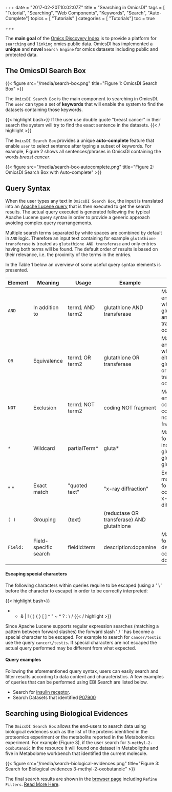 +++
date = "2017-02-20T10:02:07Z"
title = "Searching in OmicsDI"
tags        = [ "Tutorial", "Searching", "Web Components", "Keywords", "Search", "Auto-Complete"]
topics      = [ "Tutorials" ]
categories  = [ "Tutorials"]
toc = true

+++

The **main goal** of the [Omics Discovery Index](www.omicsdi.org) is to provide a platform for ``searching`` and ``linking`` omics public data.
OmicsDI has implemented a **unique** and **novel** ``Search Engine`` for omics datasets including public and protected data.


## The OmicsDI Search Box

{{< figure src="/media/search-box.png" title="Figure 1: OmicsDI Search Box" >}}

The ``OmicsDI Search Box`` is the main component to searching in OmicsDI. The ``user`` can type a set of **keywords** that will enable the system
to find the datasets containing those keywords.

{{< highlight bash>}}
If the user use double quote "breast cancer" in their search the system will try to find the exact sentence in the datasets.
{{< / highlight >}}

The ``OmicsDI Search Box`` provides a unique **auto-complete** feature that enable ``user`` to select sentence after typing a subset of keywords. For example,
Figure 2 shows all sentences/phrases in OmicsDI containing the words *breast cancer*.

{{< figure src="/media/search-box-autocomplete.png" title="Figure 2: OmicsDI Search Box with Auto-complete" >}}


## Query Syntax

When the user types any text in ``OmicsDI Search Box``, the input is translated into an [Apache Lucene query](http://lucene.apache.org/) that is then executed
to get the search results. The actual query executed is generated following the typical  Apache Lucene query syntax  in order to
provide a generic approach avoiding complex query rearrangements.

Multiple search terms separated by white spaces are combined by default in ``AND`` logic. Therefore an input text containing for example
``glutathione transferase`` is treated as ``glutathione AND transferase`` and only entries having both terms will be found. The default order
of results is based on their relevance, i.e. the proximity of the terms in the entries.

In the Table 1 below an overview of some useful query syntax elements is presented.


|    **Element**    |      **Meaning**      |      **Usage**        |                 **Example**                |                             **Notes**                          |
|-------------------|-----------------------|-----------------------|--------------------------------------------|----------------------------------------------------------------|
| ``AND``           | In addition to        | term1 AND term2       | glutathione AND transferase                | Matches entries where both glutathione and transferase occur.  |
| ``OR``            | Equivalence           | term1 OR term2        | glutathione OR transferase                 | Matches entries where either glutathione or transferase occur. |
| ``NOT``           | Exclusion             | term1 NOT term2       | coding NOT fragment                        | Matches entries containing  coding  but not fragment.          |
| ``*``             | Wildcard              | partialTerm*          | gluta*                                     | Matches for instance glutathione, glutamate, glutamic.         |
| " "               | Exact match           | "quoted text"         | "x-ray diffraction"                        | Exact matching for entries containing x-ray diffraction.       |
| ``( )``           | Grouping              | (text)                | (reductase OR transferase) AND glutathione |                                                                |
| ``Field:``        | Field-specific search | fieldId:term          | description:dopamine                       | Matches for a field description containing dopamine.           |



#### Escaping special characters

The following characters within queries require to be escaped (using a ' \ ' before the character to escape) in order to be correctly interpreted:

{{< highlight bash>}}
+ - & | ! ( ) { } [ ] ^ " ~ * ? : \ /
{{< / highlight >}}


Since Apache Lucene supports regular expression searches (matching a pattern between forward slashes) the forward slash ' / ' has become a special character to be escaped. For example to search for
``cancer/testis`` use the query ``cancer\/testis``. If special characters are not escaped the actual query performed may be different from what expected.

#### Query examples

Following the aforementioned query syntax, users can easily search and filter results according to data content and characteristics.
A few examples of queries that can be performed using EBI Search are listed below.

- Search for [insulin receptor](http://www.omicsdi.org/search?q=insulin%20receptor).
- Search Datasets that identified <a href="http://www.omicsdi.org/search?q=(UNIPROT:%20(%22P07900%22))">P07900</a>


## Searching using Biological Evidences

The ``OmicsDI Search Box`` allows the end-users to search data using biological evidences such as the list of the proteins identified in the proteomics experiment or the metabolite
reported in the Metabolomics experiment. For example (Figure 3), if the user search for ``3-methyl-2-oxobutanoic`` in the resource it will found one dataset in Metaboligths and five in Metabolome workbench
that identified the current molecule.


{{< figure src="/media/search-biological-evidences.png" title="Figure 3: Search for Biological evidences  3-methyl-2-oxobutanoic" >}}


The final search results are shown in the [browser page](http://www.omicsdi.org/search?q=*:*) including ``Refine Filters``. <a href='{{< relref "filter-results.md" >}}'>Read More Here</a>.